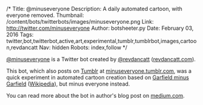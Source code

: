 /*
Title: @minuseveryone
Description: A daily automated cartoon, with everyone removed.
Thumbnail: /content/bots/twitterbots/images/minuseveryone.png
Link: http://twitter.com/minuseveryone
Author: botsheeter.py
Date: February 03, 2016
Tags: twitter,bot,twitterbot,active,art,experimental,tumblr,tumblrbot,images,cartoon,revdancatt
Nav: hidden
Robots: index,follow
*/

[@minuseveryone](https://twitter.com/minuseveryone) is a Twitter bot created by [@revdancatt](https://twitter.com/revdancatt) ([revdancatt.com](http://revdancatt.com)).

This bot, which also posts on [Tumblr](http://tumblr.com/) at [minuseveryone.tumblr.com](http://minuseveryone.tumblr.com/), was a quick experiment in automated cartoon creation based on [Garfield minus Garfield](http://garfieldminusgarfield.net/) ([Wikipedia](https://en.wikipedia.org/wiki/Garfield_Minus_Garfield)), but minus everyone instead. 

You can read more about the bot in author's blog post on [medium.com](https://medium.com/panel-frame/why-minus-everyone-b3278319d8ff).

